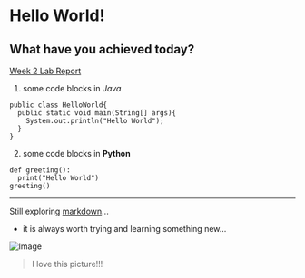 # Hello World!
## What have you achieved today?

[Week 2 Lab Report](lab-report-1-week-2.md)

1. some code blocks in *Java*
```
public class HelloWorld{
  public static void main(String[] args){
    System.out.println("Hello World");
  }
}
```

2. some code blocks in **Python**
```
def greeting():
  print("Hello World")
greeting()
```
---
Still exploring [markdown](https://commonmark.org/help)...
- it is always worth trying and learning something new...

![Image](https://helpx.adobe.com/content/dam/help/en/photoshop/using/convert-color-image-black-white/jcr_content/main-pars/before_and_after/image-before/Landscape-Color.jpg)
> I love this picture!!!